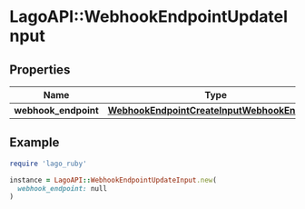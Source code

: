 # LagoAPI::WebhookEndpointUpdateInput

## Properties

| Name | Type | Description | Notes |
| ---- | ---- | ----------- | ----- |
| **webhook_endpoint** | [**WebhookEndpointCreateInputWebhookEndpoint**](WebhookEndpointCreateInputWebhookEndpoint.md) |  | [optional] |

## Example

```ruby
require 'lago_ruby'

instance = LagoAPI::WebhookEndpointUpdateInput.new(
  webhook_endpoint: null
)
```

